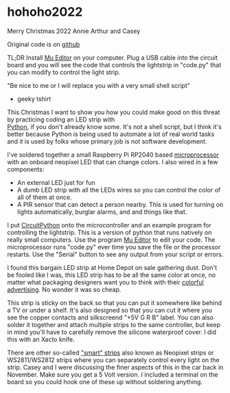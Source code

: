# hohoho2022
Merry Christmas 2022 Annie Arthur and Casey

Original code is on [github](https://github.com/ericzundel/hohoho2022)

TL;DR  Install [Mu Editor](https://codewith.mu/) on your computer. 
Plug a USB cable into the circuit board and you will see the code 
that controls the lightstrip in "code.py" that you can modify to 
control the light strip. 

"Be nice to me or I will replace you with a very small shell script"
 - geeky tshirt

This Christmas I want to show you how you could make good on this threat
by practicing coding an LED strip with  
[Python](https://www.coursera.org/articles/what-is-python-used-for-a-beginners-guide-to-using-python), 
if you don't already know some.  It's not a shell script, but I think 
it's better because Python is being used to automate a lot of real world 
tasks and it is used by folks whose primary job is not software development.

I've soldered together a small Raspberry Pi RP2040 based 
[microprocessor](https://www.adafruit.com/product/5302) with 
an onboard neopixel LED that can change colors.  I also wired 
in a few components:

- An external LED just for fun
- A dumb LED strip with all the LEDs wires so you can control the color of all
of them at once.  
- A PIR sensor that can detect a person nearby. This is used for turning on
lights automatically, burglar alarms, and and things like that.

I put [CircuitPython](http://circuitpython.org) onto the microcontroller
and an example program for controlling the lightstrip. This is a version of
python that runs natively on really small computers.  Use the program
[Mu Editor](https://codewith.mu/) to edit your code.  The microprocessor runs
"code.py" ever time you save the file or the processor restarts. Use the
"Serial" button to see any output from your script or errors.

I found this bargain LED strip at Home Depot on sale gathering dust. Don't be 
fooled like I was, this LED strip has to be all the same color
at once, no matter what packaging designers want you to think with 
their [colorful advertising](https://www.amazon.com/LED-Light-Strip-RGB-Changing-Phone-Remote-Bedroom/dp/B08JH5M6N3). No wonder it was so cheap.

This strip is sticky on the back so that you can put it somewhere like
behind a TV or under a shelf. It's also designed so that you can cut it 
where you see the copper contacts and silkscreend "+5V G R B" label. You
can also solder it together and attach multiple strips to the same controller,
but keep in mind you'll have to carefully remove the silicone waterproof
cover. I did this with an Xacto knife.

There are other so-called ["smart" strips](https://www.amazon.com/ALITOVE-Individual-Addressable-Programmable-Non-Waterproof/dp/B01MG49QKD) 
also known as Neopixel strips or WS2811/WS2812 strips where you can 
separately control every light on the strip. Casey and I were discussing 
the finer aspects of this in the car back in November.  Make sure you get a
5 Volt version. I included a terminal on the board so you could hook one of these up without soldering anything.

